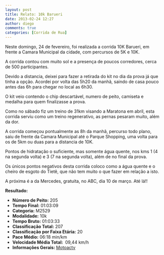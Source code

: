 ```yaml
---
layout: post
title: Relato: 10k Barueri
date: 2013-02-24 12:27
author: diego
comments: true
categories: [Corrida de Rua]
---
```

Neste domingo, 24 de fevereiro, foi realizada a corrida 10K Barueri, em frente a Camara Municipal da cidade, com percursos de 5K e 10K.

A corrida contou com muito sol e a presença de poucos corredores, cerca de 500 participantes.

Devido a distancia, deixei para fazer a retirada do kit no dia da prova já que tinha a opção. Acordei por volta das 5h20 da manhã, saindo de casa pouco antes das 6h para chegar no local as 6h30.

O kit veio contendo o chip descartável, numero de peito, camiseta e medalha para quem finalizasse a prova.

Como no sábado fiz um treino de 31km visando a Maratona em abril, esta corrida serviu como um treino regenerativo, as pernas pesaram muito, além da dor.

A corrida começou pontualmente as 8h da manhã, percurso todo plano, saiu de frente da Camara Municipal até o Parque Shopping, uma volta para os de 5km ou duas para a distancia de 10K.

Pontos de hidratação o suficiente, mas somente água quente, nos kms 1 (4 na segunda volta) e 3 (7 na segunda volta), além de no final da prova.

Os únicos pontos negativos desta corrida coloco como a água quente e o cheiro de esgoto do Tietê, que não tem muito o que fazer em relação a isto.

A próxima é a da Mercedes, gratuita, no ABC, dia 10 de março. Até lá!!

<strong>
Resultado:</strong>
<div class="moldura"><a class="lightbox cboxElement" href="http://www.diegoronan.com.br/diegoronan/wp-content/uploads/2013/02/10kbarueri_big.jpg"><img alt="" src="http://www.diegoronan.com.br/diegoronan/wp-content/uploads/2013/02/10kbarueri.jpg" /></a></div>
<ul>
	<li><strong>Número de Peito:</strong> 205</li>
	<li><strong>Tempo Final:</strong> 01:03:09</li>
	<li><strong>Categoria:</strong> M2529</li>
	<li><strong>Modalidade:</strong> 10k</li>
	<li><strong>Tempo Bruto:</strong> 01:03:33</li>
	<li><strong>Classificação Total:</strong> 207</li>
	<li><strong>Classificação por Faixa Etária:</strong> 20</li>
	<li><strong>Pace Médio:</strong> 06:18 min/km</li>
	<li><strong>Velocidade Média Total: </strong> 09,44 km/h</li>
	<li><strong>Informações Gerais: </strong><a href="https://motoactv.com/public/show?workoutActivityId=m3w9D9muSiCLY0h1bkQ0RQ%3D%3D&amp;activity=1" target="_blank">Motoactv</a></li>
</ul>
&nbsp;
